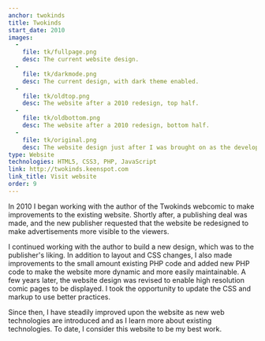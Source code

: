 ```yaml
---
anchor: twokinds
title: Twokinds
start_date: 2010
images:
  -
    file: tk/fullpage.png
    desc: The current website design.
  -
    file: tk/darkmode.png
    desc: The current design, with dark theme enabled.
  -
    file: tk/oldtop.png
    desc: The website after a 2010 redesign, top half.
  -
    file: tk/oldbottom.png
    desc: The website after a 2010 redesign, bottom half.
  -
    file: tk/original.png
    desc: The website design just after I was brought on as the developer.
type: Website
technologies: HTML5, CSS3, PHP, JavaScript
link: http://twokinds.keenspot.com
link_title: Visit website
order: 9
---
```

In 2010 I began working with the author of the Twokinds webcomic to make improvements to the existing website.
Shortly after, a publishing deal was made, and the new publisher requested that the website be redesigned to make
advertisements more visible to the viewers.

I continued working with the author to build a new design, which was to the publisher's liking. In addition to layout
and CSS changes, I also made improvements to the small amount existing PHP code and added new PHP code to make the
website more dynamic and more easily maintainable. A few years later, the website design was revised to enable high
resolution comic pages to be displayed. I took the opportunity to update the CSS and markup to use better practices.

Since then, I have steadily improved upon the website as new web technologies are introduced and as I learn more about
existing technologies. To date, I consider this website to be my best work.
